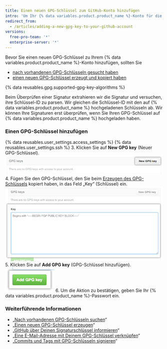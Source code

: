 ```yaml
---
title: Einen neuen GPG-Schlüssel zum GitHub-Konto hinzufügen
intro: 'Um Ihr {% data variables.product.product_name %}-Konto für die Verwendung eines neuen (oder vorhandenen) GPG-Schlüssels zu konfigurieren, müssen Sie diesen Schlüssel auch zu Ihrem {% data variables.product.product_name %}-Konto hinzufügen.'
redirect_from:
  - /articles/adding-a-new-gpg-key-to-your-github-account
versions:
  free-pro-team: '*'
  enterprise-server: '*'
---
```


Bevor Sie einen neuen GPG-Schlüssel zu Ihrem {% data variables.product.product_name %}-Konto hinzufügen, sollten Sie
- [nach vorhandenen GPG-Schlüsseln gesucht haben](/articles/checking-for-existing-gpg-keys)
- [einen neuen GPG-Schlüssel erzeugt und kopiert haben](/articles/generating-a-new-gpg-key)

{% data reusables.gpg.supported-gpg-key-algorithms %}

Beim Überprüfen einer Signatur extrahieren wir die Signatur und versuchen, ihre Schlüssel-ID zu parsen. Wir gleichen die Schlüssel-ID mit den auf {% data variables.product.product_name %} hochgeladenen Schlüsseln ab. Wir können Ihre Signaturen erst überprüfen, wenn Sie Ihren GPG-Schlüssel auf {% data variables.product.product_name %} hochgeladen haben.

### Einen GPG-Schlüssel hinzufügen

{% data reusables.user_settings.access_settings %}
{% data reusables.user_settings.ssh %}
3. Klicken Sie auf **New GPG key** (Neuer GPG-Schlüssel). ![Schaltfläche für GPG-Schlüssel](/assets/images/help/settings/gpg-add-gpg-key.png)
4. Fügen Sie den GPG-Schlüssel, den Sie beim [Erzeugen des GPG-Schlüssels](/articles/generating-a-new-gpg-key) kopiert haben, in das Feld „Key“ (Schlüssel) ein. ![Das Feld „Key“ (Schlüssel)](/assets/images/help/settings/gpg-key-paste.png)
5. Klicken Sie auf **Add GPG key** (GPG-Schlüssel hinzufügen). ![Die Schaltfläche zum Hinzufügen eines Schlüssels](/assets/images/help/settings/gpg-add-key.png)
6. Um die Aktion zu bestätigen, geben Sie Ihr {% data variables.product.product_name %}-Passwort ein.

### Weiterführende Informationen

* „[Nach vorhandenen GPG-Schlüsseln suchen](/articles/checking-for-existing-gpg-keys)“
* „[Einen neuen GPG-Schlüssel erzeugen](/articles/generating-a-new-gpg-key)“
* „[GitHub über Deinen Signaturschlüssel informieren](/articles/telling-git-about-your-signing-key)“
* „[Eine E-Mail-Adresse mit Deinem GPG-Schlüssel verknüpfen](/articles/associating-an-email-with-your-gpg-key)“
* „[Commits und Tags mit GPG-Schlüsseln signieren](/articles/signing-commits-and-tags-using-gpg)“
